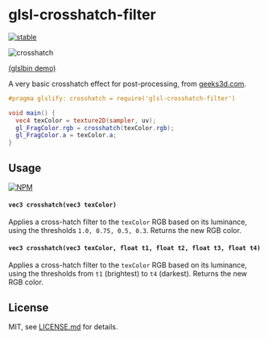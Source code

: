 # glsl-crosshatch-filter

[![stable](http://badges.github.io/stability-badges/dist/stable.svg)](http://github.com/badges/stability-badges)

![crosshatch](http://i.imgur.com/CnCG5u2.png)

[(glslbin demo)](http://glslb.in/s/47ffb7d1)

A very basic crosshatch effect for post-processing, from [geeks3d.com](http://www.geeks3d.com/20110219/shader-library-crosshatching-glsl-filter/). 

```glsl
#pragma glslify: crosshatch = require('glsl-crosshatch-filter')

void main() {
  vec4 texColor = texture2D(sampler, uv);
  gl_FragColor.rgb = crosshatch(texColor.rgb);
  gl_FragColor.a = texColor.a;
}
```

## Usage

[![NPM](https://nodei.co/npm/glsl-crosshatch-filter.png)](https://www.npmjs.com/package/glsl-crosshatch-filter)

#### `vec3 crosshatch(vec3 texColor)`

Applies a cross-hatch filter to the `texColor` RGB based on its luminance, using the thresholds `1.0, 0.75, 0.5, 0.3`. Returns the new RGB color.

#### `vec3 crosshatch(vec3 texColor, float t1, float t2, float t3, float t4)`

Applies a cross-hatch filter to the `texColor` RGB based on its luminance, using the thresholds from `t1` (brightest) to `t4` (darkest). Returns the new RGB color.

## License

MIT, see [LICENSE.md](http://github.com/mattdesl/glsl-crosshatch-filter/blob/master/LICENSE.md) for details.
